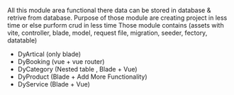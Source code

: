 All this module area functional there data can be stored in database & retrive from database.
Purpose of those module are creating project in less time or else purform crud in less time
Those module contains (assets with vite, controller, blade, model, request file, migration, seeder, fectory, datatable)
- DyArtical (only blade)
- DyBooking (vue + vue router)
- DyCategory (Nested table , Blade + Vue)
- DyProduct (Blade + Add More Functionality)
- DyService (Blade + Vue)
